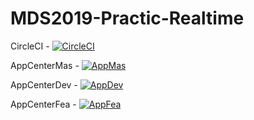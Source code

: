 # MDS2019-Practic-Realtime


CircleCI - [![CircleCI](https://circleci.com/gh/vovasokoll/Sokol_Vov_MDS2019.svg?style=svg)](https://circleci.com/gh/vovasokoll/Sokol_Vov_MDS2019)

AppCenterMas - [![AppMas](https://build.appcenter.ms/v0.1/apps/5543c541-77f9-4226-9bf6-d5dc49b48b12/branches/master/badge?style=svg)](https://build.appcenter.ms/v0.1/apps/5543c541-77f9-4226-9bf6-d5dc49b48b12/branches/master/badge)

AppCenterDev - [![AppDev](https://build.appcenter.ms/v0.1/apps/5543c541-77f9-4226-9bf6-d5dc49b48b12/branches/dev/badge?style=svg)](https://build.appcenter.ms/v0.1/apps/5543c541-77f9-4226-9bf6-d5dc49b48b12/branches/dev/badge)

AppCenterFea - [![AppFea](https://build.appcenter.ms/v0.1/apps/5543c541-77f9-4226-9bf6-d5dc49b48b12/branches/feature/badge?style=svg)](https://build.appcenter.ms/v0.1/apps/5543c541-77f9-4226-9bf6-d5dc49b48b12/branches/feature/badge)

